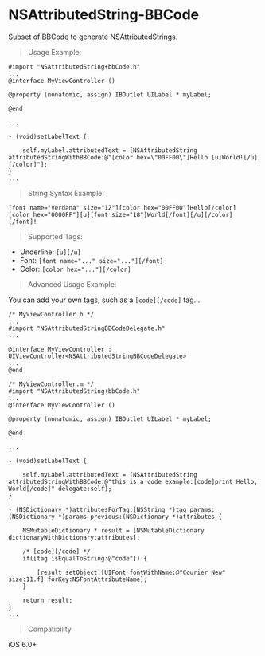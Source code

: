NSAttributedString-BBCode
=========================

Subset of BBCode to generate NSAttributedStrings.

>Usage Example:

```
#import "NSAttributedString+bbCode.h"
...
@interface MyViewController ()

@property (nonatomic, assign) IBOutlet UILabel * myLabel;

@end

...

- (void)setLabelText {

    self.myLabel.attributedText = [NSAttributedString attributedStringWithBBCode:@"[color hex=\"00FF00\"]Hello [u]World![/u][/color]"];
}
...

```

>String Syntax Example:

```
[font name="Verdana" size="12"][color hex="00FF00"]Hello[/color] [color hex="0000FF"][u][font size="18"]World[/font][/u][/color][/font]!

```

>Supported Tags:

 - Underline: ``` [u][/u] ```
 - Font: ``` [font name="..." size="..."][/font] ```
 - Color: ``` [color hex="..."][/color] ```

>Advanced Usage Example:

You can add your own tags, such as a ```[code][/code]``` tag...

```
/* MyViewController.h */
...
#import "NSAttributedStringBBCodeDelegate.h"
...

@interface MyViewController : UIViewController<NSAttributedStringBBCodeDelegate>
...
@end
```

```
/* MyViewController.m */
#import "NSAttributedString+bbCode.h"
...
@interface MyViewController ()

@property (nonatomic, assign) IBOutlet UILabel * myLabel;

@end

...

- (void)setLabelText {

    self.myLabel.attributedText = [NSAttributedString attributedStringWithBBCode:@"this is a code example:[code]print Hello, World[/code]" delegate:self];
}

- (NSDictionary *)attributesForTag:(NSString *)tag params:(NSDictionary *)params previous:(NSDictionary *)attributes {
    
    NSMutableDictionary * result = [NSMutableDictionary dictionaryWithDictionary:attributes];
    
    /* [code][/code] */
    if([tag isEqualToString:@"code"]) {
        
        [result setObject:[UIFont fontWithName:@"Courier New" size:11.f] forKey:NSFontAttributeName];
    }
    
    return result;
}
...
```

>Compatibility

iOS 6.0+
